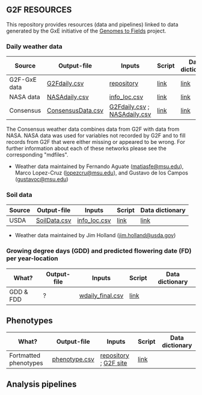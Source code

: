 ## G2F RESOURCES


This repository provides resources (data and pipelines) linked to data generated by the GxE initiative of the [Genomes to Fields](https://www.genomes2fields.org/) project.

### Daily weather data

|Source |Output-file|Inputs|Script|Data dictionary|
|---------|------|------|------|--------|
| G2F-GxE data|[G2Fdaily.csv](https://github.com/QuantGen/G2F_RESOURCES/blob/main/Data/OutputFiles/G2Fdaily.csv)|[repository](https://github.com/QuantGen/G2F_RESOURCES/tree/main/Data/EnvironmentalCovariates)|[link](https://github.com/QuantGen/G2F_RESOURCES/blob/main/Rcodes/G2FWeatherData.R)| [link](https://github.com/QuantGen/G2F_RESOURCES/blob/main/mdfiles/G2FWeatherData.md) |
| NASA data|[NASAdaily.csv](https://github.com/QuantGen/G2F_RESOURCES/blob/main/Data/OutputFiles/NASAdaily.csv)|[info_loc.csv]()|[link](https://github.com/QuantGen/G2F_RESOURCES/blob/main/Rcodes/NASAWeatherData.R)| [link]() |
| Consensus |  [ConsensusData.csv](https://github.com/QuantGen/G2F_RESOURCES/blob/main/Data/OutputFiles/ConsensusData.csv)  | [G2Fdaily.csv](https://github.com/QuantGen/G2F_RESOURCES/blob/main/Data/OutputFiles/G2Fdaily.csv) ; [NASAdaily.csv](https://github.com/QuantGen/G2F_RESOURCES/blob/main/Data/OutputFiles/NASAdaily.csv) | [link](https://github.com/QuantGen/G2F_RESOURCES/blob/main/Rcodes/ConsensusWeather.R)  | [link](https://github.com/QuantGen/G2F_RESOURCES/blob/main/mdfiles/ExamineEnvData.md) |

The Consensus weather data combines data from G2F with data from NASA. NASA data was used for variables not recorded by G2F and to fill records from G2F that were either missing or appeared to be wrong. For further information about each of these networks please see the corresponding "mdfiles".
* Weather data maintained by Fernando Aguate (matiasfe@msu.edu), Marco Lopez-Cruz (lopezcru@msu.edu), and Gustavo de los Campos (gustavoc@msu.edu)

### Soil data

|Source |Output-file|Inputs|Script|Data dictionary|
|---------|------|------|------|--------|
| USDA |[SoilData.csv](https://github.com/QuantGen/G2F_RESOURCES/blob/main/Data/OutputFiles/SoilData.csv) | [info_loc.csv](https://github.com/QuantGen/G2F_RESOURCES/blob/main/Data/OutputFiles/info_loc.csv) | [link](https://github.com/QuantGen/G2F_RESOURCES/blob/main/Rcodes/SoilDataCode.R) | [link](https://github.com/QuantGen/G2F_RESOURCES/blob/main/mdfiles/soil_data_from_USDA.md) |
* Weather data maintained by Jim Holland (jim.holland@usda.gov)

### Growing degree days (GDD) and predicted flowering date (FD) per year-location

|What? |Output-file|Inputs|Script|Data dictionary|
|---------|------|------|------|--------|
| GDD & FDD   | ? | [wdaily_final.csv](https://github.com/QuantGen/G2F_RESOURCES/blob/main/Data/OutputFiles/wdaily_final.csv)  | [link](https://github.com/QuantGen/G2F_RESOURCES/blob/main/mdfiles/GDDPredictFlowering.md)   |  |

## Phenotypes

|What?|Output-file|Inputs|Script|Data dictionary|
|---------|------|------|------|--------|
|Fortmatted phenotypes |[phenotype.csv](https://github.com/QuantGen/G2F_RESOURCES/blob/main/Data/OutputFiles/phenotypes.csv)|[repository](https://github.com/QuantGen/G2F_RESOURCES/tree/main/Data/Phenotypes) ; [G2F site](https://www.genomes2fields.org/resources/)|[link](https://github.com/QuantGen/G2F_RESOURCES/blob/main/mdfiles/phenotypes.md)| |

## Analysis pipelines

<!-- 
 - [Tools to examine weather data](https://github.com/QuantGen/G2F_RESOURCES/blob/main/ExamineEnvData.md)
       - Consensus data: [wdaily_final.csv](https://github.com/QuantGen/G2F_RESOURCES/blob/main/Data/OutputFiles/wdaily_final.csv)
  - [Calculate growing degree days (GDD) and predict flowering date](https://github.com/QuantGen/G2F_RESOURCES/blob/main/GDDPredictFlowering.md)

 - [Baseline model with lme4]()
 - [Genomic relationships and DNA-derived PCs]()
 - [Genomic Regession using BGLR]()
 - [...]
-->
 

